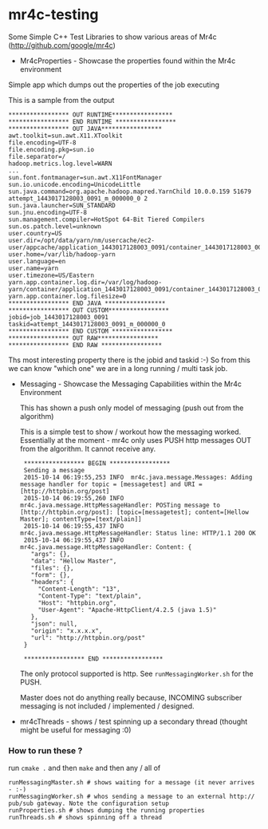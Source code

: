 # mr4c-testing
Some Simple C++ Test Libraries to show various areas of Mr4c (http://github.com/google/mr4c)

* Mr4cProperties - Showcase the properties found within the Mr4c environment

Simple app which dumps out the properties of the job executing

This is a sample from the output 


    ***************** OUT RUNTIME*****************
    ***************** END RUNTIME *****************
    ***************** OUT JAVA*****************
    awt.toolkit=sun.awt.X11.XToolkit
    file.encoding=UTF-8
    file.encoding.pkg=sun.io
    file.separator=/
    hadoop.metrics.log.level=WARN
    ...
    sun.font.fontmanager=sun.awt.X11FontManager
    sun.io.unicode.encoding=UnicodeLittle
    sun.java.command=org.apache.hadoop.mapred.YarnChild 10.0.0.159 51679 attempt_1443017128003_0091_m_000000_0 2
    sun.java.launcher=SUN_STANDARD
    sun.jnu.encoding=UTF-8
    sun.management.compiler=HotSpot 64-Bit Tiered Compilers
    sun.os.patch.level=unknown
    user.country=US
    user.dir=/opt/data/yarn/nm/usercache/ec2-user/appcache/application_1443017128003_0091/container_1443017128003_0091_01_000002
    user.home=/var/lib/hadoop-yarn
    user.language=en
    user.name=yarn
    user.timezone=US/Eastern
    yarn.app.container.log.dir=/var/log/hadoop-yarn/container/application_1443017128003_0091/container_1443017128003_0091_01_000002
    yarn.app.container.log.filesize=0
    ***************** END JAVA *****************
    ***************** OUT CUSTOM*****************
    jobid=job_1443017128003_0091
    taskid=attempt_1443017128003_0091_m_000000_0
    ***************** END CUSTOM *****************
    ***************** OUT RAW*****************
    ***************** END RAW *****************

Ths most interesting property there is the jobid and taskid :-) So from this we can know "which one" we are in a long running / multi task job.

* Messaging - Showcase the Messaging Capabilities within the Mr4c Environment

  This has shown a push only model of messaging (push out from the algorithm)

  This is a simple test to show / workout how the messaging worked. Essentially at the moment - mr4c only uses PUSH http messages OUT from the algorithm. It cannot receive any.


       ***************** BEGIN *****************
       Sending a message
       2015-10-14 06:19:55,253 INFO  mr4c.java.message.Messages: Adding message handler for topic = [messagetest] and URI = [http://httpbin.org/post]
       2015-10-14 06:19:55,260 INFO  mr4c.java.message.HttpMessageHandler: POSTing message to [http://httpbin.org/post]: [topic=[messagetest]; content=[Hellow Master]; contentType=[text/plain]]
       2015-10-14 06:19:55,437 INFO  mr4c.java.message.HttpMessageHandler: Status line: HTTP/1.1 200 OK
       2015-10-14 06:19:55,437 INFO  mr4c.java.message.HttpMessageHandler: Content: {
         "args": {},
         "data": "Hellow Master",
         "files": {},
         "form": {},
         "headers": {
           "Content-Length": "13",
           "Content-Type": "text/plain",
           "Host": "httpbin.org",
           "User-Agent": "Apache-HttpClient/4.2.5 (java 1.5)"
         },
         "json": null,
         "origin": "x.x.x.x",
         "url": "http://httpbin.org/post"
       }
       
       ***************** END *****************

  The only protocol supported is http. See ``runMessagingWorker.sh`` for the PUSH. 

  Master does not do anything really because, INCOMING subscriber messaging is not included / implemented / designed.

* mr4cThreads - shows / test spinning up a secondary thread (thought might be useful for messaging :0)



### How to run these ?

run ``cmake .`` and then ``make`` and then any / all of 


    runMessagingMaster.sh # shows waiting for a message (it never arrives - :-)
    runMessagingWorker.sh # whos sending a message to an external http:// pub/sub gateway. Note the configuration setup
    runProperties.sh # shows dumping the running properties
    runThreads.sh # shows spinning off a thread 



